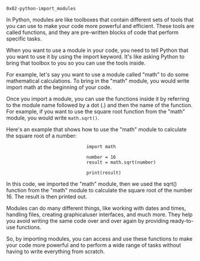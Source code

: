 `0x02-python-import_modules`


In Python, modules are like toolboxes that contain different sets of tools that you can use
to make your code more powerful and efficient. These tools are called functions, and they are
pre-written blocks of code that perform specific tasks.


When you want to use a module in your code, you need to tell Python that you want to use
it by using the import keyword. It's like asking Python to bring
that toolbox to you so you can use the tools inside.


For example, let's say you want to use a module called "math" to do some mathematical calculations.
To bring in the "math" module, you would write import math at the beginning of your code.


Once you import a module, you can use the functions inside it by referring to the module
name followed by a dot (.) and then the name of the function. For example, if you want to
use the square root function from the "math" module, you would write `math.sqrt()`.


Here's an example that shows how to use the "math" module to calculate the square root of a number:


                                  import math

                                  number = 16
                                  result = math.sqrt(number)

                                  print(result)


In this code, we imported the "math" module, then we used the sqrt() function from the "math" module
to calculate the square root of the number 16. The result is then printed out.


Modules can do many different things, like working with dates and times, handling files,
creating graphicaluser interfaces, and much more. They help you avoid writing the same code
over and over again by providing ready-to-use functions.


So, by importing modules, you can access and use these functions to make your code more powerful and to
perform a wide range of tasks without having to write everything from scratch.
